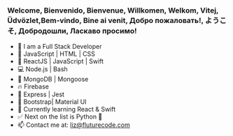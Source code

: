 ### Welcome, Bienvenido, Bienvenue, Willkomen, Welkom, Vitej, Üdvözlet,Bem-vindo, Bine ai venit, Добро пожаловать!, ようこそ, Добродошли, Ласкаво просимо!

- 💪   I am a Full Stack Developer
- 👾  JavaScript | HTML | CSS
- 🐒  ReactJS | JavaScript | Swift
- 💻  Node.js | Bash
- 🦊  MongoDB | Mongoose
- 🔥  Firebase
- 🚀  Express | Jest
- 🌷  Bootstrap| Material UI
- 🍎   Currently learning React & Swift
- ✅   Next on the list is Python 🐍
- 📫  Contact me at: liz@fluturecode.com
